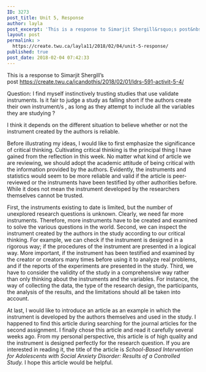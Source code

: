 ```yaml
---
ID: 3273
post_title: Unit 5, Response
author: layla
post_excerpt: 'This is a response to Simarjit Shergill&rsquo;s post&nbsp;https://create.twu.ca/icandothis/2018/02/01/ldrs-591-activit-5-4/ Question: I find myself instinctively trusting studies that use validate instruments. Is it fair to judge a study as falling short if the authors create their own instrument/s , as long as they attempt to include all the variables they are studying ? I think it depends &hellip; <p><a href="https://create.twu.ca/layla11/2018/02/04/unit-5-response/">Continue reading<span> "Unit 5, Response"</span></a></p>'
layout: post
permalink: >
  https://create.twu.ca/layla11/2018/02/04/unit-5-response/
published: true
post_date: 2018-02-04 07:42:33
---
```

This is a response to Simarjit Shergill&#8217;s post <a href="https://create.twu.ca/icandothis/2018/02/01/ldrs-591-activit-5-4/">https://create.twu.ca/icandothis/2018/02/01/ldrs-591-activit-5-4/</a>

Question: I find myself instinctively trusting studies that use validate instruments. Is it fair to judge a study as falling short if the authors create their own instrument/s , as long as they attempt to include all the variables they are studying ?

I think it depends on the different situation to believe whether or not the instrument created by the authors is reliable.

Before illustrating my ideas, I would like to first emphasize the significance of critical thinking. Cultivating critical thinking is the principal thing I have gained from the reflection in this week. No matter what kind of article we are reviewing, we should adopt the academic attitude of being critical with the information provided by the authors. Evidently, the instruments and statistics would seem to be more reliable and valid if the article is peer-reviewed or the instruments have been testified by other authorities before. While it does not mean the instrument developed by the researchers themselves cannot be trusted.

First, the instruments existing to date is limited, but the number of unexplored research questions is unknown. Clearly, we need far more instruments. Therefore, more instruments have to be created and examined to solve the various questions in the world. Second, we can inspect the instrument created by the authors in the study according to our critical thinking. For example, we can check if the instrument is designed in a rigorous way; if the procedures of the instrument are presented in a logical way. More important, if the instrument has been testified and examined by the creator or creators many times before using it to analyze real problems, and if the reports of the experiments are presented in the study. Third, we have to consider the validity of the study in a comprehensive way rather than only thinking about the instruments and the variables. For instance, the way of collecting the data, the type of the research design, the participants, the analysis of the results, and the limitations should all be taken into account.

At last, I would like to introduce an article as an example in which the instrument is developed by the authors themselves and used in the study. I happened to find this article during searching for the journal articles for the second assignment. I finally chose this article and read it carefully several weeks ago. From my personal perspective, this article is of high quality and the instrument is designed perfectly for the research question. If you are interested in reading it, the title of the article is <em>School-Based Intervention for Adolescents with Social Anxiety Disorder: Results of a Controlled Study. </em>I hope this article would be helpful.